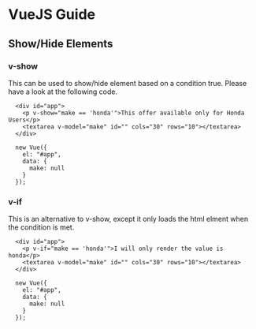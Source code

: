 # VueJS Guide

## Show/Hide Elements
### v-show
This can be used to show/hide element based on a condition true. Please have a look at the following code.
```
  <div id="app">
    <p v-show="make == 'honda'">This offer available only for Honda Users</p>
    <textarea v-model="make" id="" cols="30" rows="10"></textarea>
  </div>
  
  new Vue({
    el: "#app",
    data: {
      make: null
    }
  });
```
### v-if
This is an alternative to v-show, except it only loads the html elment when the condition is met.

```
  <div id="app">
    <p v-if="make == 'honda'">I will only render the value is honda</p>
    <textarea v-model="make" id="" cols="30" rows="10"></textarea>
  </div>
  
  new Vue({
    el: "#app",
    data: {
      make: null
    }
  });
```
